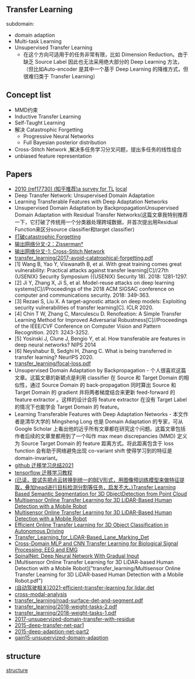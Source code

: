 ## Transfer Learning
subdomain:
* domain adaption
* Multi-task Learning
* Unsupervised Transfer Learning
  * 在这个方向可适用于的任务非常有限，比如 Dimension Reduction。由于缺乏 Source Label 因此也无法采用绝大部分的 Deep Learning 方法，（但比如Auto-encoder 是其中一个基于 Deep Learning 的降维方式，但很难归类于 Transfer Learning）


## Concept list

* MMD约束
* Inductive Transfer Learning
* Self-Taught Learning
* 解决 Catastrophic Forgetting
  * Progressive Neural Networks 
  * Full Bayesian posterior distribution
* Cross-Stitch Network ,解决多任务学习分叉问题，提出多任务的线性组合
* unbiased feature representation
  

## Papers
* [2010 (ref17730) (知乎推荐)a survey for TL](https://www3.ntu.edu.sg/home/sinnopan/publications/TLsurvey_0822.pdf) [local](transfer_learning/TLsurvey_0822.pdf)
* Deep Transfer Network: Unsupervised Domain Adaptation
* Learning Transferable Features with Deep Adaptation Networks
* Unsupervised Domain Adaptation by BackpropagationUnsupervised Domain Adaptation with Residual Transfer Networks(这篇文章我特别推荐一下，它打破了传统用一个分类器处理跨域数据，并首次提出用Residual Function来区分source classifier和target classifier)
* [打破catastrophic Forgetting](https://arxiv.org/pdf/1612.00796.pdf)
* [输出网络分叉-2：Zisserman†](transfer_learning/Doersch_Multi-Task_Self-Supervised_Visual_ICCV_2017_paper.pdf)
* [输出网络分叉-1: Cross-Stitch Network](transfer_learning/2016-cross-stitch-network.pdf)
* [transfer_learning/2017-avoid-catatrophical-forgetting.pdf](transfer_learning/2017-avoid-catatrophical-forgetting.pdf)
* [1] Wang B, Yao Y, Viswanath B, et al. With great training comes great vulnerability: Practical attacks against transfer learning[C]//27th {USENIX} Security Symposium ({USENIX} Security 18). 2018: 1281-1297.
* [2] Ji Y, Zhang X, Ji S, et al. Model-reuse attacks on deep learning systems[C]//Proceedings of the 2018 ACM SIGSAC conference on computer and communications security. 2018: 349-363.
* [3] Rezaei S, Liu X. A target-agnostic attack on deep models: Exploiting security vulnerabilities of transfer learning[C]. ICLR 2020.
* [4] Chin T W, Zhang C, Marculescu D. Renofeation: A Simple Transfer Learning Method for Improved Adversarial Robustness[C]//Proceedings of the IEEE/CVF Conference on Computer Vision and Pattern Recognition. 2021: 3243-3252.
* [5] Yosinski J, Clune J, Bengio Y, et al. How transferable are features in deep neural networks? NIPS 2014
* [6] Neyshabur B, Sedghi H, Zhang C. What is being transferred in transfer learning? NeurIPS 2020.
* [transfer_learning/focal-loss.pdf](transfer_learning/focal-loss.pdf)
* Unsupervised Domain Adaptation by Backpropagation - 个人很喜欢这篇文章。这篇文章的新颖点是利用 classifier 在 Source 和 Target Domain 的相似性，通过 Source Domain 的 back-propagation 同时算出 Source 和 Target Domain 的 gradient 并将两者梯度结合来更新 feed-forward 的 feature extractor 。这样的设计会将 feature extractor 在没有 Target Label 的情况下也能学会 Target Domain 的 feature。
* Learning Transferable Features with Deep Adaptation Networks - 本文作者是清华大学的 Mingsheng Long 也是 Domain Adaptation 的专家，可从 Google Scholar 上看出他的近乎所有文章都在研究这个问题。这篇文章包括作者后续的文章里都用到了一个叫作 max mean discrepancies  (MMD) 定义为 Source Target Domain 的 feature 距离方式。将此距离包含于 loss function 会有助于网络避免出现 co-variant shift 使得学习到的特征是 domain-invariant。
* [github 迁移学习总结2021](https://github.com/jindongwang/transferlearning)
* [tensorflow 迁移学习教程](https://www.tensorflow.org/tutorials/images/transfer_learning)
* [(已读，尝试先把点云转换到统一的BEV形式，用图像预训练模型来做特征提取，叠加head进行目标检测分割等任务，启发不大。)Transfer Learning Based Semantic Segmentation for 3D ObjectDetection from Point Cloud](transfer_learning/sensors-21-03964-v2-lidar-transfer-learning.pdf)
* [Multisensor Online Transfer Learning for 3D LiDAR-Based Human Detection with a Mobile Robot](https://ieeexplore.ieee.org/document/8593899)
* [Multisensor Online Transfer Learning for 3D LiDAR-Based Human Detection with a Mobile Robot](https://arxiv.org/pdf/1801.04137.pdf)
* [ Efficient Online Transfer Learning for 3D Object Classification in Autonomous Driving](transfer_learning/Efficient_Online_Transfer_Learning_for_3D_Object_C.pdf)
* [Transfer_Learning_for_LiDAR-Based_Lane_Marking_Det](transfer_learning/Transfer_Learning_for_LiDAR-Based_Lane_Marking_Det.pdf)
* [Cross-Domain MLP and CNN Transfer Learning for Biological Signal Processing: EEG and EMG](https://ieeexplore.ieee.org/document/9027853)
* [SpinalNet: Deep Neural Network With Gradual Input](https://ieeexplore.ieee.org/document/9802918)
* [Multisensor Online Transfer Learning for 3D LiDAR-based Human Detection with a Mobile Robot]("transfer_learning/Multisensor Online Transfer Learning for 3D LiDAR-based Human Detection with a Mobile Robot.pdf")
* [(自动驾驶相关)2021-efficient-transfer-learning for lidar det](transfer_learning/2021-efficient-online-learning.pdf)
* [cross-modal-analysis](transfer_learning/linderIROS21-cross-modal-analysis.pdf)
* [transfer_learning/road-surface-det-and-segment.pdf](transfer_learning/road-surface-det-and-segment.pdf)
* [transfer_learning/2018-weight-tasks-2.pdf](transfer_learning/2018-weight-tasks-2.pdf)
* [transfer_learning/2018-weight-tasks-1.pdf](transfer_learning/2018-weight-tasks-1.pdf)
* [2017-unsupervized-domain-transfer-with-residue](transfer_learning/unsupervized-domain-transfer-with-residue.pdf)
* [2015-deep-transfer-net-par1](transfer_learning/2015-deep-transfer-net.pdf)
* [2015-deep-adaption-net-part2](transfer_learning/2015-deep-adaption-net.pdf)
* [gain15-unsupervized-domain-adaption](transfer_learning/ganin15-unsupervized-domain-adaption.pdf)


## structure

[structure](transfer_learning/transfer-learning-graph.jpg)